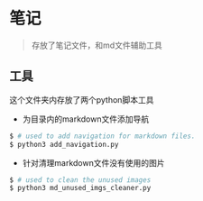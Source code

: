 # 笔记

> 存放了笔记文件，和md文件辅助工具

## 工具

这个文件夹内存放了两个python脚本工具

- 为目录内的markdown文件添加导航

```bash
$ # used to add navigation for markdown files.
$ python3 add_navigation.py
```

- 针对清理markdown文件没有使用的图片

```bash
$ # used to clean the unused images
$ python3 md_unused_imgs_cleaner.py
```
